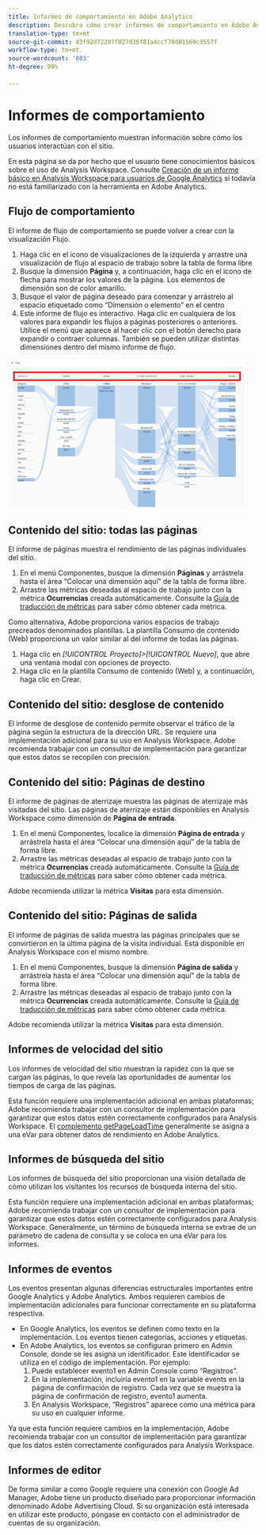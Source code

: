 ```yaml
---
title: Informes de comportamiento en Adobe Analytics
description: Descubra cómo crear informes de comportamiento en Adobe Analytics
translation-type: tm+mt
source-git-commit: d3f92d72207f027d35f81a4ccf70d01569c3557f
workflow-type: tm+mt
source-wordcount: '803'
ht-degree: 99%

---
```



# Informes de comportamiento

Los informes de comportamiento muestran información sobre cómo los usuarios interactúan con el sitio.

En esta página se da por hecho que el usuario tiene conocimientos básicos sobre el uso de Analysis Workspace. Consulte [Creación de un informe básico en Analysis Workspace para usuarios de Google Analytics](create-report.md) si todavía no está familiarizado con la herramienta en Adobe Analytics.

## Flujo de comportamiento

El informe de flujo de comportamiento se puede volver a crear con la visualización Flujo.

1. Haga clic en el icono de visualizaciones de la izquierda y arrastre una visualización de flujo al espacio de trabajo sobre la tabla de forma libre
2. Busque la dimensión **Página** y, a continuación, haga clic en el icono de flecha para mostrar los valores de la página. Los elementos de dimensión son de color amarillo.
3. Busque el valor de página deseado para comenzar y arrástrelo al espacio etiquetado como “Dimensión o elemento” en el centro
4. Este informe de flujo es interactivo. Haga clic en cualquiera de los valores para expandir los flujos a páginas posteriores o anteriores. Utilice el menú que aparece al hacer clic con el botón derecho para expandir o contraer columnas. También se pueden utilizar distintas dimensiones dentro del mismo informe de flujo.

![Informe de flujo](/help/technotes/ga-to-aa/assets/flow.png)

## Contenido del sitio: todas las páginas

El informe de páginas muestra el rendimiento de las páginas individuales del sitio.

1. En el menú Componentes, busque la dimensión **Páginas** y arrástrela hasta el área “Colocar una dimensión aquí” de la tabla de forma libre.
2. Arrastre las métricas deseadas al espacio de trabajo junto con la métrica **Ocurrencias** creada automáticamente. Consulte la [Guía de traducción de métricas](common-metrics.md) para saber cómo obtener cada métrica.

Como alternativa, Adobe proporciona varios espacios de trabajo precreados denominados plantillas. La plantilla Consumo de contenido (Web) proporciona un valor similar al del informe de todas las páginas.

1. Haga clic en *[!UICONTROL Proyecto]>[!UICONTROL Nuevo]*, que abre una ventana modal con opciones de proyecto.
2. Haga clic en la plantilla Consumo de contenido (Web) y, a continuación, haga clic en Crear.

## Contenido del sitio: desglose de contenido

El informe de desglose de contenido permite observar el tráfico de la página según la estructura de la dirección URL. Se requiere una implementación adicional para su uso en Analysis Workspace. Adobe recomienda trabajar con un consultor de implementación para garantizar que estos datos se recopilen con precisión.

## Contenido del sitio: Páginas de destino

El informe de páginas de aterrizaje muestra las páginas de aterrizaje más visitadas del sitio. Las páginas de aterrizaje están disponibles en Analysis Workspace como dimensión de **Página de entrada**.

1. En el menú Componentes, localice la dimensión **Página de entrada** y arrástrela hasta el área “Colocar una dimensión aquí” de la tabla de forma libre.
2. Arrastre las métricas deseadas al espacio de trabajo junto con la métrica **Ocurrencias** creada automáticamente. Consulte la [Guía de traducción de métricas](common-metrics.md) para saber cómo obtener cada métrica.

Adobe recomienda utilizar la métrica **Visitas** para esta dimensión.

## Contenido del sitio: Páginas de salida

El informe de páginas de salida muestra las páginas principales que se convirtieron en la última página de la visita individual. Está disponible en Analysis Workspace con el mismo nombre.

1. En el menú Componentes, busque la dimensión **Página de salida** y arrástrela hasta el área “Colocar una dimensión aquí” de la tabla de forma libre.
2. Arrastre las métricas deseadas al espacio de trabajo junto con la métrica **Ocurrencias** creada automáticamente. Consulte la [Guía de traducción de métricas](common-metrics.md) para saber cómo obtener cada métrica.

Adobe recomienda utilizar la métrica **Visitas** para esta dimensión.

## Informes de velocidad del sitio

Los informes de velocidad del sitio muestran la rapidez con la que se cargan las páginas, lo que revela las oportunidades de aumentar los tiempos de carga de las páginas.

Esta función requiere una implementación adicional en ambas plataformas; Adobe recomienda trabajar con un consultor de implementación para garantizar que estos datos estén correctamente configurados para Analysis Workspace. El [complemento getPageLoadTime](/help/implement/vars/plugins/getpageloadtime.md) generalmente se asigna a una eVar para obtener datos de rendimiento en Adobe Analytics.

## Informes de búsqueda del sitio

Los informes de búsqueda del sitio proporcionan una visión detallada de cómo utilizan los visitantes los recursos de búsqueda interna del sitio.

Esta función requiere una implementación adicional en ambas plataformas; Adobe recomienda trabajar con un consultor de implementación para garantizar que estos datos estén correctamente configurados para Analysis Workspace. Generalmente, un término de búsqueda interna se extrae de un parámetro de cadena de consulta y se coloca en una eVar para los informes.

## Informes de eventos

Los eventos presentan algunas diferencias estructurales importantes entre Google Analytics y Adobe Analytics. Ambos requieren cambios de implementación adicionales para funcionar correctamente en su plataforma respectiva.

* En Google Analytics, los eventos se definen como texto en la implementación. Los eventos tienen categorías, acciones y etiquetas.
* En Adobe Analytics, los eventos se configuran primero en Admin Console, donde se les asigna un identificador. Este identificador se utiliza en el código de implementación. Por ejemplo:
   1. Puede establecer evento1 en Admin Console como “Registros”.
   2. En la implementación, incluiría evento1 en la variable events en la página de confirmación de registro. Cada vez que se muestra la página de confirmación de registro, evento1 aumenta.
   3. En Analysis Workspace, “Registros” aparece como una métrica para su uso en cualquier informe.

Ya que esta función requiere cambios en la implementación, Adobe recomienda trabajar con un consultor de implementación para garantizar que los datos estén correctamente configurados para Analysis Workspace.

## Informes de editor

De forma similar a como Google requiere una conexión con Google Ad Manager, Adobe tiene un producto diseñado para proporcionar información denominado Adobe Advertising Cloud. Si su organización está interesada en utilizar este producto, póngase en contacto con el administrador de cuentas de su organización.
